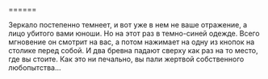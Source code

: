 ======

Зеркало постепенно темнеет, и вот уже в нем не ваше отражение, а лицо убитого вами юноши. Но на этот раз в темно-синей одежде. Всего мгновение он смотрит на вас, а потом нажимает на одну из кнопок на столике перед собой. И два бревна падают сверху как раз на то место, где вы стоите. Как это ни печально, вы пали жертвой собственного любопытства...

